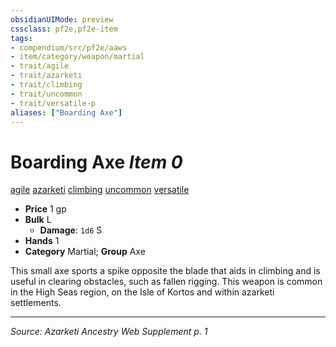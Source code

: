 ```yaml
---
obsidianUIMode: preview
cssclass: pf2e,pf2e-item
tags:
- compendium/src/pf2e/aaws
- item/category/weapon/martial
- trait/agile
- trait/azarketi
- trait/climbing
- trait/uncommon
- trait/versatile-p
aliases: ["Boarding Axe"]
---
```

# Boarding Axe *Item 0*  
[agile](agile.md "Agile Weapon Trait")  [azarketi](azarketi-loag.md "Azarketi Ancestry & Heritage Trait")  [climbing](climbing-aaws.md "Climbing Weapon Trait")  [uncommon](uncommon.md "Uncommon Rarity Trait")  [versatile <p>](rules/traits/versatile-p.md "Versatile Weapon Trait")  

- **Price** 1 gp
- **Bulk** L
  - **Damage**: `1d6` S
- **Hands** 1
- **Category** Martial; **Group** Axe 

This small axe sports a spike opposite the blade that aids in climbing and is useful in clearing obstacles, such as fallen rigging. This weapon is common in the High Seas region, on the Isle of Kortos and within azarketi settlements.


---
*Source: Azarketi Ancestry Web Supplement p. 1*